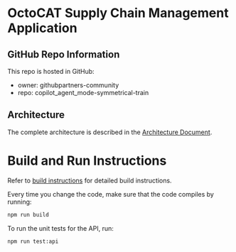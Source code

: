 # OctoCAT Supply Chain Management Application

## GitHub Repo Information

This repo is hosted in GitHub:
- owner: githubpartners-community
- repo: copilot_agent_mode-symmetrical-train

## Architecture

The complete architecture is described in the [Architecture Document](../docs/architecture.md).

# Build and Run Instructions

Refer to [build instructions](../docs/build.md) for detailed build instructions.

Every time you change the code, make sure that the code compiles by running:

```bash
npm run build
```

To run the unit tests for the API, run:

```bash
npm run test:api
```
